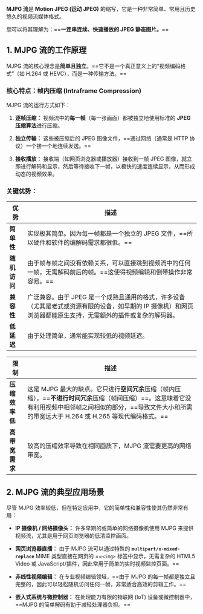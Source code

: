 
**MJPG 流**是 **Motion JPEG (运动 JPEG)** 的缩写，它是一种非常简单、常用且历史悠久的视频流媒体格式。

您可以将其理解为：==**一连串连续、快速播放的 JPEG 静态图片。**==

## 1. MJPG 流的工作原理

MJPG 流的核心理念是**简单且独立**。==它不是一个真正意义上的“视频编码格式”（如 H.264 或 HEVC），而是一种传输方法。==

### 核心特点：帧内压缩 (Intraframe Compression)

MJPG 流的运行方式如下：

1. **逐帧压缩：** 视频流中的**每一帧**（每一张画面）都被独立地使用标准的 **JPEG 压缩算法**进行压缩。
    
2. **独立传输：** 这些被压缩后的 JPEG 图像文件，==通过网络（通常是 HTTP 协议）一个接一个地连续发送。==
    
3. **接收播放：** 接收端（如网页浏览器或播放器）接收到一帧 JPEG 图像，就立即进行解码和显示，然后等待接收下一帧，以极快的速度连续显示，从而形成动态的视频效果。

### 关键优势：

| 优势       | 描述                                                                                   |
| -------- | ------------------------------------------------------------------------------------ |
| **简单性**  | 实现极其简单。因为每一帧都是一个独立的 JPEG 文件，==所以硬件和软件的编解码需求都很低。==                                    |
| **随机访问** | 由于帧与帧之间没有依赖关系，可以直接跳到视频流中的任何一帧，无需解码前后的帧。==这使得视频编辑和倒带操作非常容易。==                         |
| **兼容性**  | 广泛兼容。由于 JPEG 是一个成熟且通用的格式，许多设备（尤其是老式或资源有限的设备，如早期的 IP 摄像机）和网页浏览器都能原生支持，无需额外的插件或复杂的解码器。 |
| **低延迟**  | 由于处理简单，通常能实现较低的视频延迟。                                                                 |

| 限制        | 描述                                                                                                                           |
| --------- | ---------------------------------------------------------------------------------------------------------------------------- |
| **压缩效率低** | 这是 MJPG 最大的缺点。它只进行**空间冗余**压缩（帧内压缩），==**不进行时间冗余**压缩（帧间压缩）==。这意味着它没有利用视频中相邻帧之间相似的部分，==导致文件大小和所需的带宽远大于 H.264 或 H.265 等现代编码格式。== |
| **高带宽需求** | 较高的压缩效率导致在相同画质下，MJPG 流需要更高的网络带宽。                                                                                             |

## 2. MJPG 流的典型应用场景

尽管 MJPG 效率较低，但在特定应用中，它的简单性和兼容性使其仍然非常有用：

- **IP 摄像机 / 网络摄像头：** 许多早期的或简单的网络摄像机使用 MJPG 来提供视频流，尤其是用于网页浏览器的低清监控画面。
    
- **网页浏览器直播：** 由于 MJPG 流可以通过特殊的 **`multipart/x-mixed-replace`** MIME 类型直接在网页的 ==`<img>` 标签中显示，无需复杂的 HTML5 Video 或 JavaScript/插件，因此常用于简单的实时视频监控页面。==
    
- **非线性视频编辑：** 在专业视频编辑领域，==由于 MJPG 的每一帧都是独立且完整的，因此可以轻松随机访问任何一帧，非常适合高效的剪辑工作。==
    
- **嵌入式系统与微控制器：** 在处理能力有限的物联网 (IoT) 设备或微控制器中，==MJPG 的简单解码有助于减轻处理器负担。==